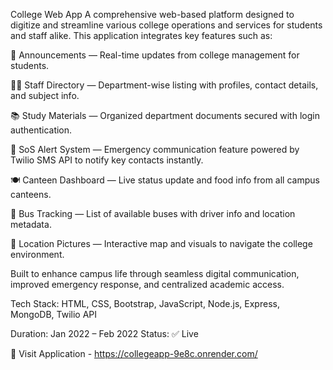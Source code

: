 College Web App
A comprehensive web-based platform designed to digitize and streamline various college operations and services for students and staff alike. This application integrates key features such as:

📢 Announcements — Real-time updates from college management for students.

👨‍🏫 Staff Directory — Department-wise listing with profiles, contact details, and subject info.

📚 Study Materials — Organized department documents secured with login authentication.

🚨 SoS Alert System — Emergency communication feature powered by Twilio SMS API to notify key contacts instantly.

🍽️ Canteen Dashboard — Live status update and food info from all campus canteens.

🚌 Bus Tracking — List of available buses with driver info and location metadata.

📍 Location Pictures — Interactive map and visuals to navigate the college environment.

Built to enhance campus life through seamless digital communication, improved emergency response, and centralized academic access.

Tech Stack:
HTML, CSS, Bootstrap, JavaScript, Node.js, Express, MongoDB, Twilio API

Duration: Jan 2022 – Feb 2022
Status: ✅ Live

🔗 Visit Application - https://collegeapp-9e8c.onrender.com/

